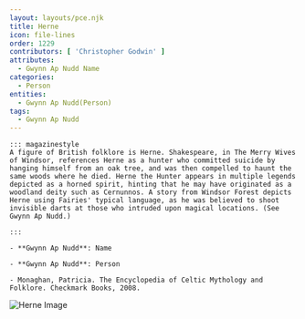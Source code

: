 ```yaml
---
layout: layouts/pce.njk
title: Herne
icon: file-lines
order: 1229
contributors: [ 'Christopher Godwin' ]
attributes:
  - Gwynn Ap Nudd Name
categories:
  - Person
entities:
  - Gwynn Ap Nudd(Person)
tags:
  - Gwynn Ap Nudd
---
```

``` tab [group1:Info]
::: magazinestyle
A figure of British folklore is Herne. Shakespeare, in The Merry Wives of Windsor, references Herne as a hunter who committed suicide by hanging himself from an oak tree, and was then compelled to haunt the same woods where he died. Herne the Hunter appears in multiple legends depicted as a horned spirit, hinting that he may have originated as a woodland deity such as Cernunnos. A story from Windsor Forest depicts Herne using Fairies' typical language, as he was believed to shoot invisible darts at those who intruded upon magical locations. (See Gwynn Ap Nudd.)

:::
```
``` tab [group1:Attributes]
- **Gwynn Ap Nudd**: Name
```
``` tab [group1:Entities]
- **Gwynn Ap Nudd**: Person
```
``` tab [group1:Sources]
- Monaghan, Patricia. The Encyclopedia of Celtic Mythology and Folklore. Checkmark Books, 2008.
```
![Herne Image]([None])
